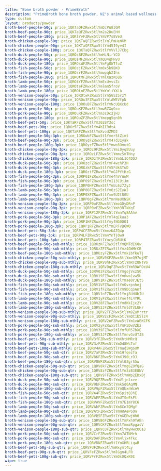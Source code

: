 ```yaml
---
title: "Bone broth powder - PrimeBroth"
description: "PrimeBroth bone broth powder, NZ's animal based wellness drink"
type: custom
layout: products/powder
broth-beef-people-50g: price_1QKTaQFZRwx5tlYmDcPu83GM
broth-beef-people-90g: price_1QKTaQFZRwx5tlYm2a2DuEHH
broth-beef-people-180g: price_1QKlYvFZRwx5tlYmVP7sBVeU
broth-chicken-people-50g: price_1QKTaQFZRwx5tlYmlPmHeNXM
broth-chicken-people-90g: price_1QKTaQFZRwx5tlYm45I9ye4I
broth-chicken-people-180g: price_1QKTaQFZRwx5tlYmVVlJ7Cbg
broth-duck-people-50g: price_1QROsBFZRwx5tlYmHLNirYCO
broth-duck-people-90g: price_1QROsMFZRwx5tlYmQD4qPHvU
broth-duck-people-180g: price_1QROsWFZRwx5tlYmFgOWTfuZ
broth-fish-people-50g: price_1QROsjFZRwx5tlYm0x5k9BKO
broth-fish-people-90g: price_1QROsrFZRwx5tlYmwpqhZIhs
broth-fish-people-180g: price_1QROtMFZRwx5tlYmlXazK6Q6
broth-lamb-people-50g: price_1QROtYFZRwx5tlYmExUvvsZc
broth-lamb-people-90g: price_1QROteFZRwx5tlYmlmm5froV
broth-lamb-people-180g: price_1QROtnFZRwx5tlYmYmliYXLb
broth-venison-people-50g: price_1QROtwFZRwx5tlYmSG525rzY
broth-venison-people-90g: price_1QROu3FZRwx5tlYmlAWEVfpN
broth-venison-people-180g: price_1QROuBFZRwx5tlYmNcUQXcUd
broth-pork-people-50g: price_1QROuKFZRwx5tlYmwRZXqOzo
broth-pork-people-90g: price_1QROuRFZRwx5tlYmJzDc2jHJ
broth-pork-people-180g: price_1QROuZFZRwx5tlYmepg5qn0h
broth-beef-pets-50g: price_1QKTaRFZRwx5tlYm3028Y3oc
broth-beef-pets-90g: price_1QROr5FZRwx5tlYm4bIIRdtA
broth-beef-pets-100g: price_1QKTaRFZRwx5tlYmXvodZMD2
broth-beef-people-50g-3pk: price_1QROwbFZRwx5tlYmer5tZimt
broth-beef-people-90g-3pk: price_1QROyqFZRwx5tlYm47dJ1yak
broth-beef-people-180g-3pk: price_1QROyzFZRwx5tlYmwe8OmutG
broth-chicken-people-50g-3pk: price_1QROz9FZRwx5tlYmi0yqEUuy
broth-chicken-people-90g-3pk: price_1QROzLFZRwx5tlYmmzSmTHny
broth-chicken-people-180g-3pk: price_1QROzTFZRwx5tlYmGL1C4DDJ
broth-duck-people-50g-3pk: price_1QROzcFZRwx5tlYmF4wchP3H
broth-duck-people-90g-3pk: price_1QROzkFZRwx5tlYm5FdkSTuD
broth-duck-people-180g-3pk: price_1QROztFZRwx5tlYmGJPYtHzG
broth-fish-people-50g-3pk: price_1QRP01FZRwx5tlYme4hVrWwM
broth-fish-people-90g-3pk: price_1QRP09FZRwx5tlYmI13C9jJm
broth-fish-people-180g-3pk: price_1QRP0HFZRwx5tlYmbL6z7ZyJ
broth-lamb-people-50g-3pk: price_1QRP0OFZRwx5tlYm6zS2IyWJ
broth-lamb-people-90g-3pk: price_1QRP0XFZRwx5tlYmm9U2t8GU
broth-lamb-people-180g-3pk: price_1QRP0gFZRwx5tlYmnNeUXNSK
broth-venison-people-50g-3pk: price_1QRP0oFZRwx5tlYmoGDyDRnP
broth-venison-people-90g-3pk: price_1QRP0vFZRwx5tlYmh3BTkKqF
broth-venison-people-180g-3pk: price_1QRP12FZRwx5tlYmnYq8AAhv
broth-pork-people-50g-3pk: price_1QRP1AFZRwx5tlYmT4qCkua3
broth-pork-people-90g-3pk: price_1QRP1HFZRwx5tlYmyfNG0D0I
broth-pork-people-180g-3pk: price_1QRP1RFZRwx5tlYmERFVB6WO
broth-beef-pets-50g-3pk: price_1QRP4CFZRwx5tlYmxzKAZQ4p
broth-beef-pets-90g-3pk: price_1QRP4LFZRwx5tlYm4YnTjOw9
broth-beef-pets-100g-3pk: price_1QRP4TFZRwx5tlYmcyCbRUtK
broth-beef-people-50g-sub-mthly: price_1QRUzKFZRwx5tlYmQMTdIK0w
broth-beef-people-90g-sub-mthly: price_1QRUzZFZRwx5tlYmz4GWMrCB
broth-beef-people-180g-sub-mthly: price_1QRUzyFZRwx5tlYmkibfkuTj
broth-chicken-people-50g-sub-mthly: price_1QRV0XFZRwx5tlYmeQ97wjMT
broth-chicken-people-90g-sub-mthly: price_1QRV0hFZRwx5tlYmRTz8NTVo
broth-chicken-people-180g-sub-mthly: price_1QRV0qFZRwx5tlYmR9WFOcU4
broth-duck-people-50g-sub-mthly: price_1QRV0zFZRwx5tlYmgojVxzS0
broth-duck-people-90g-sub-mthly: price_1QRV19FZRwx5tlYm0wa1vw5U
broth-duck-people-180g-sub-mthly: price_1QRV1KFZRwx5tlYmae0rJEt5
broth-fish-people-50g-sub-mthly: price_1QRV1VFZRwx5tlYmOvrpnhej
broth-fish-people-90g-sub-mthly: price_1QRV1fFZRwx5tlYm9DCqSAnf
broth-fish-people-180g-sub-mthly: price_1QRV1oFZRwx5tlYmj8UHUbIU
broth-lamb-people-50g-sub-mthly: price_1QRV1yFZRwx5tlYmef4L4YRL
broth-lamb-people-90g-sub-mthly: price_1QRV28FZRwx5tlYmdKkIjc2Y
broth-lamb-people-180g-sub-mthly: price_1QRV2JFZRwx5tlYmldTVLUHr
broth-venison-people-50g-sub-mthly: price_1QRV2TFZRwx5tlYm9ZuMrrtr
broth-venison-people-90g-sub-mthly: price_1QRV2cFZRwx5tlYmQC1b5lz4
broth-venison-people-180g-sub-mthly: price_1QRV2nFZRwx5tlYm1vWEKCFK
broth-pork-people-50g-sub-mthly: price_1QRV2yFZRwx5tlYmF5DwVZb2
broth-pork-people-90g-sub-mthly: price_1QRV39FZRwx5tlYmfUR57bXE
broth-pork-people-180g-sub-mthly: price_1QRV3JFZRwx5tlYmnvGvUTJB
broth-beef-pets-50g-sub-mthly: price_1QRV3fFZRwx5tlYmXhtHMRrQ
broth-beef-pets-90g-sub-mthly: price_1QRV3zFZRwx5tlYmDd8WsTof
broth-beef-pets-100g-sub-mthly: price_1QRV4AFZRwx5tlYmud5Wg6UM
broth-beef-people-50g-sub-qtr: price_1QRV7aFZRwx5tlYm1Hfqezfa
broth-beef-people-90g-sub-qtr: price_1QRV8KFZRwx5tlYmXJ90LrDJ
broth-beef-people-180g-sub-qtr: price_1QRV8WFZRwx5tlYml0ZgrS5w
broth-chicken-people-50g-sub-qtr: price_1QRV8kFZRwx5tlYmg6Z0fQaG
broth-chicken-people-90g-sub-qtr: price_1QRV8zFZRwx5tlYm3zB3E8NV
broth-chicken-people-180g-sub-qtr: price_1QRV9FFZRwx5tlYmWp2EDxBj
broth-duck-people-50g-sub-qtr: price_1QRV9QFZRwx5tlYmVljnlxee
broth-duck-people-90g-sub-qtr: price_1QRV9bFZRwx5tlYmkSd6AqMN
broth-duck-people-180g-sub-qtr: price_1QRV9pFZRwx5tlYmQbxnWceV
broth-fish-people-50g-sub-qtr: price_1QRVA4FZRwx5tlYmSpitQJhE
broth-fish-people-90g-sub-qtr: price_1QRVAEFZRwx5tlYmUTSeEkFt
broth-fish-people-180g-sub-qtr: price_1QRVAVFZRwx5tlYm7E1mY8C6
broth-lamb-people-50g-sub-qtr: price_1QRVAhFZRwx5tlYm8Cn7QMgf
broth-lamb-people-90g-sub-qtr: price_1QRVAtFZRwx5tlYmWRAePoOn
broth-lamb-people-180g-sub-qtr: price_1QRVB5FZRwx5tlYmGERwjWh0
broth-venison-people-50g-sub-qtr: price_1QRVBGFZRwx5tlYmPxh9TAEn
broth-venison-people-90g-sub-qtr: price_1QRVCKFZRwx5tlYmmzRpgasV
broth-venison-people-180g-sub-qtr: price_1QRVCUFZRwx5tlYmyHwcOOaJ
broth-pork-people-50g-sub-qtr: price_1QRVCrFZRwx5tlYmn7ATNMrh
broth-pork-people-90g-sub-qtr: price_1QRVDAFZRwx5tlYm4ljx4Tkc
broth-pork-people-180g-sub-qtr: price_1QRVDNFZRwx5tlYmXHRLiqwR
broth-beef-pets-50g-sub-qtr: price_1QRVFUFZRwx5tlYmNxymt4Ly
broth-beef-pets-90g-sub-qtr: price_1QRVFeFZRwx5tlYmlGgn4LFR
broth-beef-pets-100g-sub-qtr: price_1QRVFrFZRwx5tlYmOsDQxK0I
wipe: true
---
```



